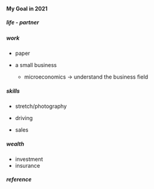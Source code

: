 #### My Goal in 2021  

##### life - partner  

##### work  

  + paper  

  + a small business  
      - microeconomics  -> understand the business field

##### skills 

  + stretch/photography  
  
  + driving  

  +  sales  

##### wealth

  +  investment  
  +  insurance   

##### reference  
